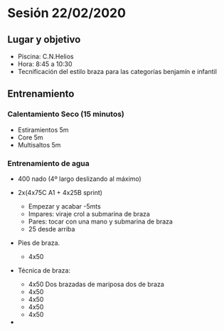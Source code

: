 # Sesión 22/02/2020 

## Lugar y objetivo

- Piscina: C.N.Helios
- Hora: 8:45 a 10:30
- Tecnificación del estilo braza para las categorías benjamín e infantil

## Entrenamiento

### Calentamiento Seco (15 minutos)

- Estiramientos 5m
- Core 5m 
- Multisaltos 5m

### Entrenamiento de agua

- 400 nado (4º largo deslizando al máximo)

- 2x(4x75C A1 + 4x25B sprint)
  - Empezar y acabar -5mts
  - Impares: viraje crol a submarina de braza
  - Pares: tocar con una mano y submarina de braza
  - 25 desde arriba
- Pies de braza.
  - 4x50
- Técnica de braza:
  - 4x50  Dos brazadas de mariposa dos de braza
  - 4x50
  - 4x50
  - 4x50
  - 4x50
- 

